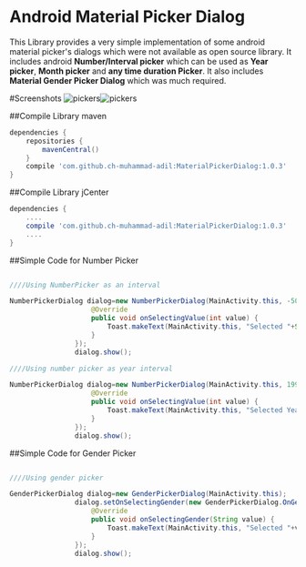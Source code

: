 # Android Material Picker Dialog
This Library provides a very simple implementation of some android material picker's dialogs which were not available as open source library.
It includes android **Number/Interval picker** which can
be used as **Year picker**, **Month picker** and **any time duration Picker**.
It also includes **Material Gender Picker Dialog** which was much required.

#Screenshots
![pickers](https://github.com/ch-muhammad-adil/Android-Material-Picker-Dialog/blob/master/screenshot_1.png?raw=true)![pickers](https://github.com/ch-muhammad-adil/Android-Material-Picker-Dialog/blob/master/screenshot_2.png?raw=true)

##Compile Library maven

```groovy
dependencies {
    repositories {
        mavenCentral()
    }
    compile 'com.github.ch-muhammad-adil:MaterialPickerDialog:1.0.3'
}
```

##Compile Library jCenter
```groovy
dependencies {
    ....
    compile 'com.github.ch-muhammad-adil:MaterialPickerDialog:1.0.3'
    ....
}
```

##Simple Code for Number Picker

```java

////Using NumberPicker as an interval

NumberPickerDialog dialog=new NumberPickerDialog(MainActivity.this, -50, 50, new NumberPickerDialog.NumberPickerCallBack() {
                    @Override
                    public void onSelectingValue(int value) {
                        Toast.makeText(MainActivity.this, "Selected "+String.valueOf(value), Toast.LENGTH_SHORT).show();
                    }
                });
                dialog.show();

////Using number picker as year interval

NumberPickerDialog dialog=new NumberPickerDialog(MainActivity.this, 1992, 2017, new NumberPickerDialog.NumberPickerCallBack() {
                    @Override
                    public void onSelectingValue(int value) {
                        Toast.makeText(MainActivity.this, "Selected Year "+String.valueOf(value), Toast.LENGTH_SHORT).show();
                    }
                });
                dialog.show();

```


##Simple Code for Gender Picker

```java

////Using gender picker

GenderPickerDialog dialog=new GenderPickerDialog(MainActivity.this);
                dialog.setOnSelectingGender(new GenderPickerDialog.OnGenderSelectListener() {
                    @Override
                    public void onSelectingGender(String value) {
                        Toast.makeText(MainActivity.this, "Selected "+value, Toast.LENGTH_SHORT).show();
                    }
                });
                dialog.show();

```
